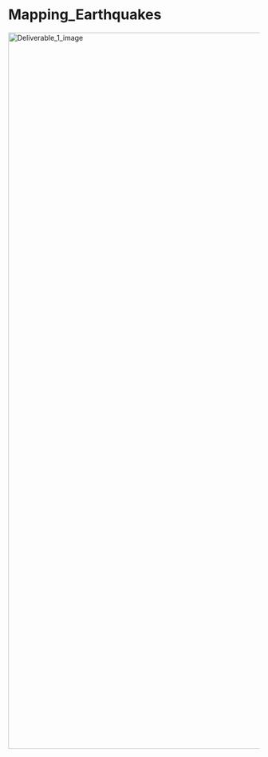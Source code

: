 # Mapping_Earthquakes


<img width="1437" alt="Deliverable_1_image" src="https://user-images.githubusercontent.com/60076980/160292684-af0a86d0-10cd-407f-86f3-6684c1a02b82.png">
